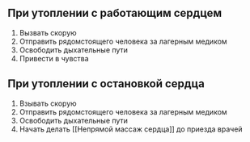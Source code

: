 ## При утоплении с работающим сердцем
1. Вызвать скорую
2. Отправить рядомстоящего человека за лагерным медиком
3. Освободить дыхательные пути
4. Привести в чувства

## При утоплении с остановкой сердца
1. Взывать скорую
2. Отправить рядомстоящего человека за лагерным медиком
3. Освободить дыхательные пути
4. Начать делать [[Непрямой массаж сердца]] до приезда врачей